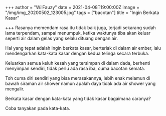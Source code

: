 +++
author = "WilFauzy"
date = 2021-04-08T19:00:00Z
image = "/img/img_20200502_123005.jpg"
tags = ["bacotan"]
title = "Ingin Berkata Kasar"

+++
Rasanya memendam rasa itu tidak baik juga, terjadi sekarang sudah lama terpendam, sampai menumpuk, ketika waktunya tiba akan keluar seperti air dalam gelas yang selalu dituang dengan air. 

Hal yang tepat adalah ingin berkata kasar, berteriak di dalam air ember, lalu mendengarkan kata-kata kasar dengan kedua telinga secara terbuka. 

Keluarkan semua keluh kesah yang tersimpan di dalam dada, berhenti menyimpan sendiri, tidak perlu ada rasa iba, cuma bacotan semata. 

Toh cuma diri sendiri yang bisa merasakannya, lebih enak melamun di bawah siraman air shower namun apalah daya tidak ada air shower yang mengalir. 

Berkata kasar dengan kata-kata yang tidak kasar bagaimana caranya? 

Coba tanyakan pada kata-kata.